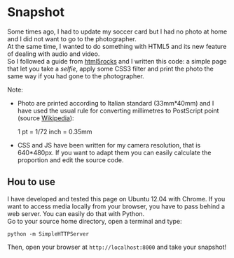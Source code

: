 Snapshot
=======

Some times ago, I had to update my soccer card but I had no photo at home and I did not want to go to the photographer.  
At the same time, I wanted to do something with HTML5 and its new feature of dealing with audio and video.  
So I followed a guide from [html5rocks](http://www.html5rocks.com/en/tutorials/getusermedia/intro/) and I written this code: a simple page that let you take a *selfie*, apply some CSS3 filter and print the photo the same way if you had gone to the photographer.  

Note:
* Photo are printed according to Italian standard (33mm*40mm) and I have used the usual rule for converting millimetres to PostScript point (source [Wikipedia](http://en.wikipedia.org/wiki/PostScript)):

    1 pt = 1/72 inch = 0.35mm
    
* CSS and JS have been written for my camera resolution, that is 640*480px. If you want to adapt them you can easily calculate the proportion and edit the source code.


Hou to use
---------
I have developed and tested this page on Ubuntu 12.04 with Chrome. If you want to access media locally from your browser, you have to pass behind a web server. You can easily do that with Python.  
Go to your source home directory, open a terminal and type:  

    python -m SimpleHTTPServer

Then, open your browser at `http://localhost:8000` and take your snapshot!
